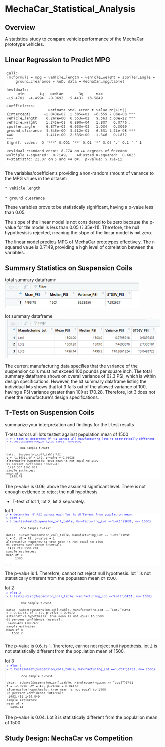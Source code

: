 # MechaCar_Statistical_Analysis

## Overview
 A statistical study to compare vehicle performance of the MechaCar prototype vehicles.

## Linear Regression to Predict MPG

![image](https://github.com/courtneysims/MechaCar_Statistical_Analysis/blob/abe8a13f36c9ff1252713990be33be871c86edd1/Resources/linear_regression.PNG)


The variables/coefficients providing a non-random amount of variance to the MPG values in the dataset:

    * vehicle length

    * ground clearance 


These variables prove to be statistically significant, having a p-value less than 0.05.

The slope of the linear model is not considered to be zero because the p-value for the model is less than 0.05 (5.35e-11). Therefore, the null hypothesis is rejected, meaning the slope of the linear model is not zero. 

The linear model predicts MPG of MechaCar prototypes effectively. The r-squared value is 0.7149, providing a high level of correlation between the variables.
    


## Summary Statistics on Suspension Coils

total summary dataframe
![image](https://github.com/courtneysims/MechaCar_Statistical_Analysis/blob/abe8a13f36c9ff1252713990be33be871c86edd1/Resources/total_summary.PNG)

lot summary dataframe
![image](https://github.com/courtneysims/MechaCar_Statistical_Analysis/blob/abe8a13f36c9ff1252713990be33be871c86edd1/Resources/lot_summary.PNG)

 The current manufacturing data specifies that the variance of the suspension coils must not exceed 100 pounds per square inch. The total summary dataframe shows on overall variance of 62.3 PSI, which is within design specifications. However, the lot summary dataframe listing the individual lots shows that lot 3 falls out of the allowed variance of 100, having a PSI variance greater than 100 at 170.28. Therefore, lot 3 does not meet the manufacture's design specifications.


## T-Tests on Suspension Coils

summarize your interpretation and findings for the t-test results

T-test across all lots testest against population mean of 1500 ![image](https://github.com/courtneysims/MechaCar_Statistical_Analysis/blob/226302360c31ea4d99406cd6a1a1f9cf509921d5/Resources/t_test_all_lots.PNG)

The p-value is 0.06, above the assumed significant level. There is not enough evidence to reject the null hypothesis. 

* T-test of lot 1, lot 2, lot 3 separately. 

lot 1 ![image](https://github.com/courtneysims/MechaCar_Statistical_Analysis/blob/226302360c31ea4d99406cd6a1a1f9cf509921d5/Resources/t_test_Lot1.PNG)

The p-value is 1. Therefore, cannot not reject null hypothesis. lot 1 is not statistically different from the population mean of 1500.

lot 2 ![image](https://github.com/courtneysims/MechaCar_Statistical_Analysis/blob/226302360c31ea4d99406cd6a1a1f9cf509921d5/Resources/t_test_Lot2.PNG)

The p-value is 0.6. is 1. Therefore, cannot not reject null hypothesis. lot 2 is not statistically different from the population mean of 1500.

lot 3 ![image](https://github.com/courtneysims/MechaCar_Statistical_Analysis/blob/226302360c31ea4d99406cd6a1a1f9cf509921d5/Resources/t_test_Lot3.PNG)

The p-value is 0.04. Lot 3 is statistically different from the population mean of 1500. 


## Study Design: MechaCar vs Competition

